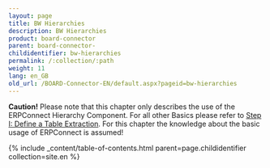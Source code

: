 ```yaml
---
layout: page
title: BW Hierarchies
description: BW Hierarchies
product: board-connector
parent: board-connector-
childidentifier: bw-hierarchies
permalink: /:collection/:path
weight: 11
lang: en_GB
old_url: /BOARD-Connector-EN/default.aspx?pageid=bw-hierarchies
---
```


**Caution!** Please note that this chapter only describes the use of the ERPConnect Hierarchy Component. For all other Basics please refer to [Step I: Define a Table Extraction](./getting-started-table/step1-define-table-extraction). For this chapter the knowledge about the basic usage of ERPConnect is assumed! 

{% include _content/table-of-contents.html parent=page.childidentifier collection=site.en %}